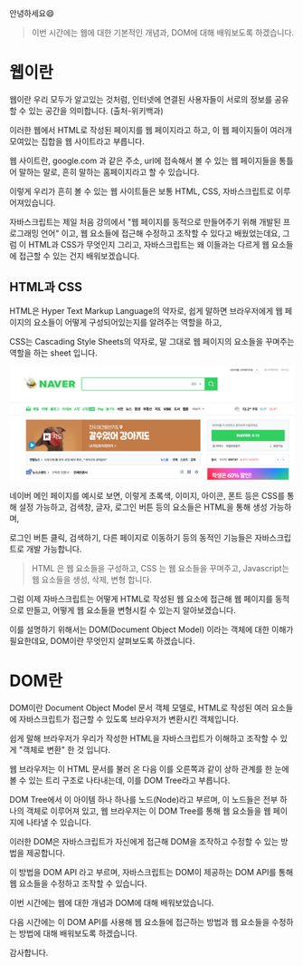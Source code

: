 안녕하세요😄

> 이번 시간에는 웹에 대한 기본적인 개념과, DOM에 대해 배워보도록 하겠습니다.

# 웹이란

웹이란 우리 모두가 알고있는 것처럼, 인터넷에 연결된 사용자들이 서로의 정보를 공유할 수 있는 공간을 의미합니다. (출처-위키백과)

이러한 웹에서 HTML로 작성된 페이지를 웹 페이지라고 하고, 이 웹 페이지들이 여러개 모여있는 집합을 웹 사이트라고 부릅니다.

웹 사이트란, google.com 과 같은 주소, url에 접속해서 볼 수 있는 웹 페이지들을 통틀어 말하는 말로, 흔히 말하는 홈페이지라고 할 수 있습니다. 

이렇게 우리가 흔히 볼 수 있는 웹 사이트들은 보통 HTML, CSS, 자바스크립트로 이루어져있습니다.

자바스크립트는 제일 처음 강의에서 "웹 페이지를 동적으로 만들어주기 위해 개발된 프로그래밍 언어" 이고, 웹 요소들에 접근해 수정하고 조작할 수 있다고 배웠었는데요, 그럼 이 HTML과 CSS가 무엇인지 그리고, 자바스크립트는 왜 이들과는 다르게 웹 요소들에 접근할 수 있는 건지 배워보겠습니다.

## HTML과 CSS

HTML은 Hyper Text Markup Language의 약자로, 쉽게 말하면 브라우저에게 웹 페이지의 요소들이 어떻게 구성되어있는지를 알려주는 역할을 하고,

CSS는 Cascading Style Sheets의 약자로, 말 그대로 웹 페이지의 요소들을 꾸며주는 역할을 하는 sheet 입니다.

![](./img/5-1-1.png) 

네이버 메인 페이지를 예시로 보면, 이렇게 초록색, 이미지, 아이콘, 폰트 등은 CSS를 통해 설정 가능하고, 검색창, 글자, 로그인 버튼 등의 요소들은 HTML을 통해 생성 가능하며,

로그인 버튼 클릭, 검색하기, 다른 페이지로 이동하기 등의 동적인 기능들은 자바스크립트로 개발 가능합니다.

> HTML 은 웹 요소들을 구성하고, CSS 는 웹 요소들을 꾸며주고, Javascript는 웹 요소들을 생성, 삭제, 변형 합니다.

그럼 이제 자바스크립트는 어떻게 HTML로 작성된 웹 요소에 접근해 웹 페이지를 동적으로 만들고, 어떻게 웹 요소들을 변형시킬 수 있는지 알아보겠습니다.

이를 설명하기 위해서는 DOM(Document Object Model) 이라는 객체에 대한 이해가 필요한데요, DOM이란 무엇인지 살펴보도록 하겠습니다.

# DOM란

DOM이란 Document Object Model 문서 객체 모델로, HTML로 작성된 여러 요소들에 자바스크립트가 접근할 수 있도록 브라우저가 변환시킨 객체입니다.

쉽게 말해 브라우저가 우리가 작성한 HTML을 자바스크립트가 이해하고 조작할 수 있게 "객체로 변환" 한 것 입니다.

웹 브라우저는 이 HTML 문서를 불러 온 다음 이를 오른쪽과 같이 상하 관계를 한 눈에 볼 수 있는 트리 구조로 나타내는데, 이를 DOM Tree라고 부릅니다.

DOM Tree에서 이 아이템 하나 하나를 노드(Node)라고 부르며, 이 노드들은 전부 하나의 객체로 이루어져 있고, 웹 브라우저는 이 DOM Tree를 통해 웹 요소들을 웹 페이지에 나타낼 수 있습니다.

이러한 DOM은 자바스크립트가 자신에게 접근해 DOM을 조작하고 수정할 수 있는 방법을 제공합니다.

이 방법을 DOM API 라고 부르며, 자바스크립트는 DOM이 제공하는 DOM API를 통해 웹 요소들을 수정하고 조작할 수 있습니다.

이번 시간에는 웹에 대한 개념과 DOM에 대해 배워보았습니다.

다음 시간에는 이 DOM API를 사용해 웹 요소들에 접근하는 방법과 웹 요소들을 수정하는 방법에 대해 배워보도록 하겠습니다.

감사합니다.